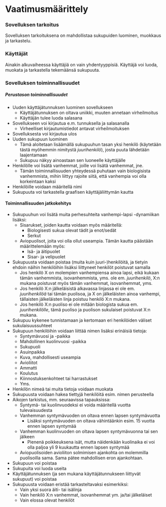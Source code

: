 # Vaatimusmäärittely

### Sovelluksen tarkoitus

Sovelluksen tarkoituksena on mahdollistaa sukupuiden luominen, muokkaus ja tarkastelu.

### Käyttäjät

Ainakin alkuvaiheessa käyttäjiä on vain yhdentyyppisiä. Käyttäjä voi luoda, muokata ja tarkastella tekemäänsä sukupuuta.

### Sovelluksen toiminnallisuudet

##### Perustason toiminnallisuudet

* Uuden käyttäjätunnuksen luominen sovellukseen
  * Käyttäjätunnuksen on oltava uniikki, muuten annetaan virheilmoitus
  * Käyttäjän tulee luoda salasana
* Sovellukseen voi kirjautua e.m. tunnuksella ja salasanalla
  * Virheelliset kirjautumistiedot antavat virheilmoituksen
* Sovelluksesta voi kirjautua ulos
* Uuden sukupuun luominen
  * Tämä aloitetaan lisäämällä sukupuuhun tasan yksi henkilö (käytetään tästä myöhemmin nimitystä _juurihenkilö_), josta puuta lähdetään laajentamaan
  * Sukupuu näkyy ainoastaan sen luoneelle käyttäjälle
* Henkilölle voi lisätä vanhemmat, joille voi lisätä vanhemmat, jne.
  * Tämän toiminnallisuuden yhteydessä puhutaan vain biologisista vanhemmista, mihin liittyy rajoite siitä, että vanhempia voi olla korkeintaan kaksi
* Henkilöille voidaan määritellä nimi
* Sukupuuta voi tarkastella graafisen käyttäjäliittymän kautta

#### Toiminnallisuuden jatkokehitys

* Sukupuuhun voi lisätä muita perhesuhteita vanhempi-lapsi -dynamiikan lisäksi:
  * Sisarukset, joiden kautta voidaan myös määritellä:
    * Biologisesti sukua olevat tädit ja enot/sedät
    * Serkut
  * Aviopuolisot, joita voi olla ollut useampia. Tämän kautta päästään määrittelemään myös:
    * Isä- ja äitipuolet
    * Sisar- ja velipuolet
* Sukupuusta voidaan poistaa (muita kuin juuri-)henkilöitä, ja tietyin ehdoin näihin henkilöihin lisäksi liittyneet henkilöt poistuvat samalla
  * Jos henkilö X on molempien vanhempiensa ainoa lapsi, eikä kukaan tämän vanhemmista, isovanhemmista, yms. ole em. _juurihenkilö_, X:n mukana poistuvat myös tämän vanhemmat, isovanhemmat, yms.
  * Jos henkilö X:n jälkeläisistä alkavassa linjassa ei ole em. _juurihenkilöä_ tai tämän puolisoa, ja X on jälkeläisten ainoa vanhempi, tällaisten jälkeläisten linja poistuu henkilö X:n mukana.
  * Jos henkilö X:n puoliso ei ole mitään biologista sukua em. _juurihenkilölle_, tämä puoliso ja puolison sukulaiset poistuvat X:n mukana.   
* Sukupuu kykenee tunnistamaan ja kertomaan eri henkilöiden väliset sukulaisuussuhteet
* Sukupuun henkilöihin voidaan liittää nimen lisäksi erinäisiä tietoja:
  * Syntymävuosi ja -paikka
  * Mahdollinen kuolinvuosi -paikka
  * Sukupuoli
  * Asuinpaikka
  * Kuva, mahdollisesti useampia
  * Avioliitot
  * Ammatti
  * Koulutus
  * Kiinnostuksenkohteet tai harrastukset
  * Yms.
* Henkilön nimeä tai muita tietoja voidaan muokata
* Sukupuusta voidaan hakea tiettyjä henkilöitä esim. nimen perusteella
* Aikojen tarkistus, mm. seuraavissa tapauksissa:
  * Syntymä- tai kuolinvuodeksi ei voida määritellä vuotta tulevaisuudesta
  * Vanhemman syntymävuoden on oltava ennen lapsen syntymävuotta
    * Lisäksi syntymävuoden on oltava vähintäänkin esim. 15 vuotta ennen lapsen syntymää
  * Vanhemman kuolinvuoden on oltava lapsen syntymävuonna tai sen jälkeen
    * Pienenä poikkeuksena isät, mutta näidenkään kuolinaika ei voi olla paljoa yli 9 kuukautta ennen lapsen syntymää
  * Aviopuolisoiden avioliiton solmimisen ajankohta on molemmilla puolisoilla sama. Sama pätee mahdollisen eron ajankohtaan.
* Sukupuun voi poistaa
* Sukupuita voi luoda useita
* Käyttäjätunnuksen (ja sen mukana käyttäjätunnukseen liittyvät sukupuut) voi poistaa
* Sukupuusta voidaan eristää tarkasteltavaksi esimerkiksi:
  * Vain yksi suora äiti- tai isälinja
  * Vain henkilö X:n vanhemmat, isovanhemmat ym. ja/tai jälkeläiset
  * Vain elossa olevat henkilöt
